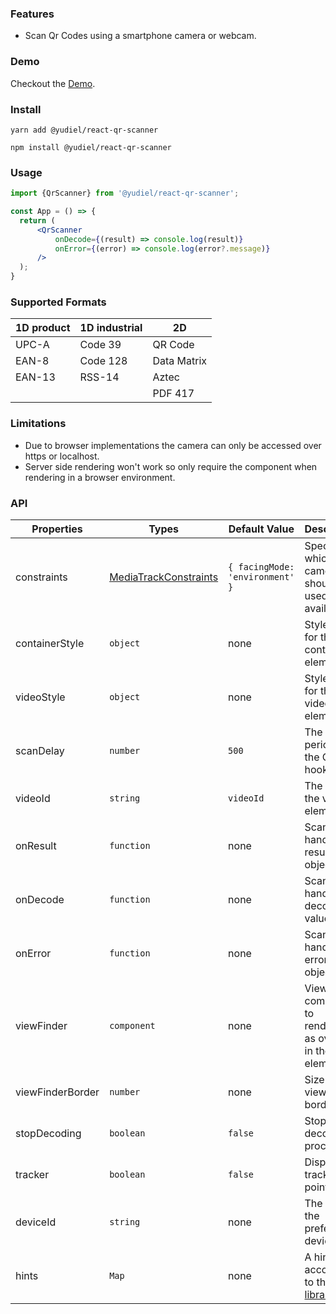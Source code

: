 ### Features

- Scan Qr Codes using a smartphone camera or webcam.

### Demo
Checkout the [Demo](https://yudielcurbelo.github.io/react-qr-scanner/).

### Install

    yarn add @yudiel/react-qr-scanner

    npm install @yudiel/react-qr-scanner

### Usage

```jsx
import {QrScanner} from '@yudiel/react-qr-scanner';

const App = () => {
  return (
      <QrScanner
          onDecode={(result) => console.log(result)}
          onError={(error) => console.log(error?.message)}
      />
  );
}
```

### Supported Formats

| 1D product  | 1D industrial | 2D           |
|-------------|---------------|--------------|
| UPC-A       | Code 39       | QR Code      |
| EAN-8       | Code 128      | Data Matrix  |
| EAN-13      | RSS-14        | Aztec        |
|             |               | PDF 417      |

### Limitations
- Due to browser implementations the camera can only be accessed over https or localhost.
- Server side rendering won't work so only require the component when rendering in a browser environment.

### API
| Properties       | Types                                                                                           | Default Value                   | Description                                                                       |
|------------------|-------------------------------------------------------------------------------------------------|---------------------------------|-----------------------------------------------------------------------------------|
| constraints      | [MediaTrackConstraints](https://developer.mozilla.org/en-US/docs/Web/API/MediaTrackConstraints) | `{ facingMode: 'environment' }` | Specify which camera should be used (if available).                               |
| containerStyle   | `object`                                                                                        | none                            | Style object for the container element.                                           |
| videoStyle       | `object`                                                                                        | none                            | Style object for the video element.                                               |
| scanDelay        | `number`                                                                                        | `500`                           | The scan period for the QR hook.                                                  |
| videoId          | `string`                                                                                        | `videoId`                       | The Id for the video element.                                                     |
| onResult         | `function`                                                                                      | none                            | Scan event handler for result object.                                             |
| onDecode         | `function`                                                                                      | none                            | Scan event handler for decode value.                                              |
| onError          | `function`                                                                                      | none                            | Scan event handler for error object.                                              |
| viewFinder       | `component`                                                                                     | none                            | ViewFinder component to rendering as overlay in the video element.                |
| viewFinderBorder | `number`                                                                                        | none                            | Size of view finder border.                                                       |
| stopDecoding     | `boolean`                                                                                       | `false`                         | Stop the decoding process.                                                        |
| tracker          | `boolean`                                                                                       | `false`                         | Display tracker points.                                                           |
| deviceId         | `string`                                                                                        | none                            | The Id of the prefered device.                                                    |
| hints            | `Map`                                                                                           | none                            | A hint map according to the [zxing library](https://github.com/zxing-js/library). |
